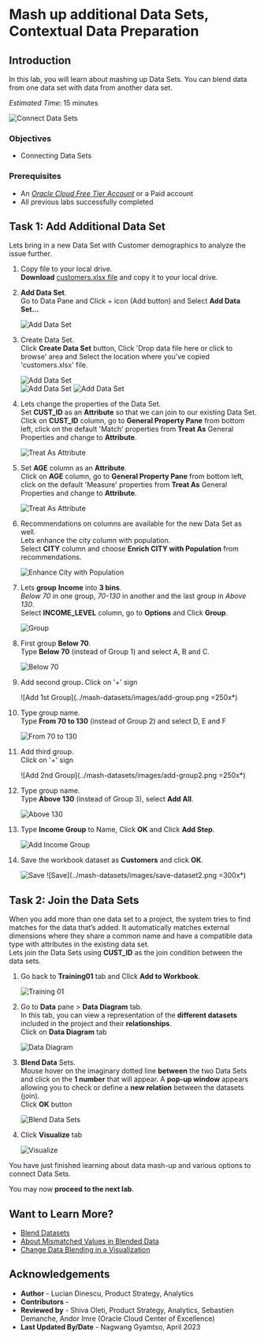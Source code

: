 # Mash up additional Data Sets, Contextual Data Preparation

## Introduction

In this lab, you will learn about mashing up Data Sets. You can blend data from one data set with data from another data set.

_Estimated Time_: 15 minutes

![Connect Data Sets](../mash-datasets/images/connect-datasets.png)

### Objectives

- Connecting Data Sets

### Prerequisites

* An [_Oracle Cloud Free Tier Account_](https://www.oracle.com/cloud/free/) or a Paid account
* All previous labs successfully completed

## Task 1: Add Additional Data Set

Lets bring in a new Data Set with Customer demographics to analyze the issue further.

1.  Copy file to your local drive.  
**Download** [customers.xlsx file](https://objectstorage.us-ashburn-1.oraclecloud.com/p/JdAyKGZxJe7WND5Dntvfd3uRJlGHSzFpdnIhuS3yKl41jEHigKjnI7WqeN_kL3G-/n/idbwmyplhk4t/b/LiveLabs/o/customers.xlsx) and copy it to your local drive.

2.  **Add Data Set**.  
Go to Data Pane and Click + icon (Add button) and
Select **Add Data Set...**

    ![Add Data Set](../mash-datasets/images/add-dataset.png)


3.  Create Data Set.  
Click **Create Data Set** button, Click 'Drop data file here or click to browse' area and Select the location where you've copied 'customers.xlsx' file.

    ![Add Data Set](../mash-datasets/images/add-dataset2.png)  
    ![Add Data Set](../mash-datasets/images/add-dataset-3.png)
    ![Add Data Set](../mash-datasets/images/add-dataset-4.png)

4.  Lets change the properties of the Data Set.  
Set **CUST\_ID** as an **Attribute** so that we can join to our existing Data Set.  
Click on **CUST\_ID** column, go to **General Property Pane** from bottom left, click on the default 'Match' properties from **Treat As** General Properties and change to **Attribute**.

    ![Treat As Attribute](../mash-datasets/images/prepscript-custidasattribute.png)

5.  Set **AGE** column as an **Attribute**.  
Click on **AGE** column, go to **General Property Pane** from bottom left, click on the default 'Measure' properties from **Treat As** General Properties and change to **Attribute**.

    ![Treat As Attribute](../mash-datasets/images/prepscript-ageasattribute.png)


6.  Recommendations on columns are available for the new Data Set as well.  
Lets enhance the city column with population.  
Select **CITY** column and choose **Enrich CITY with Population** from recommendations.

    ![Enhance City with Population](../mash-datasets/images/prepscript-enhancewithpopulation.png)

7.  Lets **group** **Income** into **3 bins**.  
_Below 70_ in one group, _70-130_ in another and the last group in _Above 130_.  
Select **INCOME_LEVEL** column, go to **Options** and Click **Group**.

    ![Group](../mash-datasets/images/prepscript-group.png)

8.  First group **Below 70**.  
Type **Below 70** (instead of Group 1) and select A, B and C.

    ![Below 70](../mash-datasets/images/prepscript-group1.png)

9.  Add second group.
Click on '+' sign

     ![Add 1st Group](../mash-datasets/images/add-group.png =250x*)

10.  Type group name.  
Type **From 70 to 130**  (instead of Group 2)  and select D, E and F

     ![From 70 to 130](../mash-datasets/images/prepscript-group2.png)

11.  Add third group.  
Click on '+' sign

     ![Add 2nd Group](../mash-datasets/images/add-group2.png =250x*)

12.  Type group name.  
Type **Above 130**  (instead of Group 3), select **Add All**.

     ![Above 130](../mash-datasets/images/prepscript-group3.png)

13. Type **Income Group** to Name, Click **OK** and Click **Add Step**.

     ![Add Income Group](../mash-datasets/images/prepscript-group4.png)

14. Save the workbook dataset as **Customers** and click **OK**.

     ![Save](../mash-datasets/images/save-dataset.png)
     ![Save](../mash-datasets/images/save-dataset2.png =300x*)

## Task 2: Join the Data Sets

When you add more than one data set to a project, the system tries to find matches for the data that’s added. It automatically matches external dimensions where they share a common name and have a compatible data type with attributes in the existing data set.  
Lets join the Data Sets using **CUST\_ID** as the join condition between the data sets.

1.  Go back to **Training01** tab and Click **Add to Workbook**.  

    ![Training 01](../mash-datasets/images/add-to-workbook.png)

2.  Go to **Data** pane > **Data Diagram** tab.  
In this tab, you can view a representation of the **different datasets** included in the project and their **relationships**.  
Click on **Data Diagram** tab

    ![Data Diagram](../mash-datasets/images/datadiagram.png)

3.  **Blend Data** Sets.  
Mouse  hover on the imaginary dotted line **between** the two Data Sets and click on the **1 number** that will appear.
A **pop-up window** appears allowing you to check or define a **new relation** between the datasets (join).  
Click **OK** button

    ![Blend Data Sets](../mash-datasets/images/datadiagram-blend1.png)

4. Click **Visualize** tab

    ![Visualize](../mash-datasets/images/visualize.png)

You have just finished learning about data mash-up and various options to connect Data Sets.

You may now **proceed to the next lab**.

## Want to Learn More?

* [Blend Datasets](https://docs.oracle.com/en/cloud/paas/analytics-cloud/acubi/work-workbooks-datasets.html#GUID-E72DAB5D-2CD4-4474-BDFD-D36082AAA1AC)
* [About Mismatched Values in Blended Data](https://docs.oracle.com/en/cloud/paas/analytics-cloud/acubi/work-workbooks-datasets.html#GUID-EDC5BCF9-2DE3-48AB-8A2A-ED87200FEC45)
* [Change Data Blending in a Visualization](https://docs.oracle.com/en/cloud/paas/analytics-cloud/acubi/work-workbooks-datasets.html#GUID-2F56344C-9841-4CB7-871F-B3868AC200E2)

## **Acknowledgements**

- **Author** - Lucian Dinescu, Product Strategy, Analytics
- **Contributors** -
- **Reviewed by** - Shiva Oleti, Product Strategy, Analytics, Sebastien Demanche, Andor Imre (Oracle Cloud Center of Excellence)
- **Last Updated By/Date** - Nagwang Gyamtso, April 2023
